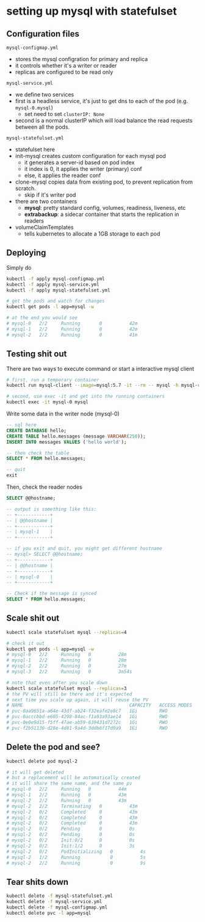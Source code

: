 # setting up mysql with statefulset

## Configuration files

`mysql-configmap.yml`
- stores the mysql configration for primary and replica
- it controls whether it's a writer or reader
- replicas are configured to be read only

`mysql-service.yml`
- we define two services
- first is a headless service, it's just to get dns to each of the pod (e.g. `mysql-0.mysql`)
    - set need to set `clusterIP: None`
- second is a normal clusterIP which will load balance the read requests between all the pods.

`mysql-statefulset.yml`
- statefulset here
- init-mysql creates custom configuration for each mysql pod
    - it generates a server-id based on pod index
    - it index is 0, it applies the writer (primary) conf
    - else, it applies the reader conf
- clone-mysql copies data from existing pod, to prevent replication from scratch.
    - skip if it's writer pod
- there are two containers
    - **mysql**: pretty standard config, volumes, readiness, liveness, etc
    - **extrabackup**: a sidecar container that starts the replication in readers
- volumeClaimTemplates
    - tells kubernetes to allocate a 1GB storage to each pod

## Deploying

Simply do 
```sh
kubectl -f apply mysql-configmap.yml
kubectl -f apply mysql-service.yml
kubectl -f apply mysql-statefulset.yml

# get the pods and watch for changes
kubectl get pods -l app=mysql -w

# at the end you would see 
# mysql-0   2/2     Running       0          42m
# mysql-1   2/2     Running       0          42m
# mysql-2   2/2     Running       0          41m
```

## Testing shit out

There are two ways to execute command or start a interactive mysql client
```sh
# first, run a temporary container 
kubectl run mysql-client --image=mysql:5.7 -it --rm -- mysql -h mysql-read

# second, use exec -it and get into the running containers
kubectl exec -it mysql-0 mysql
```

Write some data in the writer node (mysql-0)
```sql
-- sql here
CREATE DATABASE hello;
CREATE TABLE hello.messages (message VARCHAR(250));
INSERT INTO messages VALUES ('hello world');

-- then check the table
SELECT * FROM hello.messages;

-- quit
exit
```

Then, check the reader nodes
```sql
SELECT @@hostname;

-- output is something like this:
-- +------------+
-- | @@hostname |
-- +------------+
-- | mysql-1    |
-- +------------+

-- if you exit and quit, you might get different hostname
-- mysql> SELECT @@hostname;
-- +------------+
-- | @@hostname |
-- +------------+
-- | mysql-0    |
-- +------------+

-- Check if the message is synced
SELECT * FROM hello.messages;
```

## Scale shit out
```sh
kubectl scale statefulset mysql --replicas=4

# check it out
kubectl get pods -l app=mysql -w
# mysql-0   2/2     Running   0          28m
# mysql-1   2/2     Running   0          28m
# mysql-2   2/2     Running   0          27m
# mysql-3   2/2     Running   0          3m54s

# note that even after you scale down
kubectl scale statefulset mysql --replicas=3
# the PV will still be there and it's expected
# next time you scale up again, it will reuse the PV
# NAME                                       CAPACITY   ACCESS MODES   RECLAIM POLICY   STATUS   CLAIM                  STORAGECLASS   VOLUMEATTRIBUTESCLASS   REASON   AGE
# pvc-0aa9651a-a64e-43df-ab24-f32eafe2e8c7   1Gi        RWO            Delete           Bound    default/data-mysql-0   longhorn       <unset>                          45m
# pvc-0acccbbd-e605-4298-84ac-f1a93a93ae14   1Gi        RWO            Delete           Bound    default/data-mysql-3   longhorn       <unset>                          21m
# pvc-0e0e9d15-f5ff-47ae-ab59-639431d7272c   1Gi        RWO            Delete           Bound    default/data-mysql-2   longhorn       <unset>                          44m
# pvc-f2b51130-d28e-4d81-9a4d-3ddb6f17d9a9   1Gi        RWO            Delete           Bound    default/data-mysql-1   longhorn       <unset>                          45m
```

## Delete the pod and see?
```sh
kubectl delete pod mysql-2

# it will get deleted
# but a replacement will be automatically created
# it will share the same name, and the same pv
# mysql-0   2/2     Running   0          44m
# mysql-1   2/2     Running   0          43m
# mysql-2   2/2     Running   0          43m
# mysql-2   2/2     Terminating   0          43m
# mysql-2   0/2     Completed     0          43m
# mysql-2   0/2     Completed     0          43m
# mysql-2   0/2     Completed     0          43m
# mysql-2   0/2     Pending       0          0s
# mysql-2   0/2     Pending       0          0s
# mysql-2   0/2     Init:0/2      0          0s
# mysql-2   0/2     Init:1/2      0          3s
# mysql-2   0/2     PodInitializing   0          4s
# mysql-2   1/2     Running           0          5s
# mysql-2   2/2     Running           0          9s
```

## Tear shits down
```sh
kubectl delete -f mysql-statefulset.yml
kubectl delete -f mysql-service.yml
kubectl delete -f mysql-configmap.yml
kubectl delete pvc -l app=mysql
```